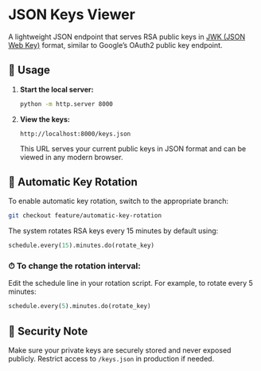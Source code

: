 # JSON Keys Viewer

A lightweight JSON endpoint that serves RSA public keys in [JWK (JSON Web Key)](https://datatracker.ietf.org/doc/html/rfc7517) format, similar to Google’s OAuth2 public key endpoint.

## 🚀 Usage

1. **Start the local server:**

   ```bash
   python -m http.server 8000
   ```

2. **View the keys:**

   ```
   http://localhost:8000/keys.json
   ```

   This URL serves your current public keys in JSON format and can be viewed in any modern browser.

## 🔁 Automatic Key Rotation

To enable automatic key rotation, switch to the appropriate branch:

```bash
git checkout feature/automatic-key-rotation
```

The system rotates RSA keys every 15 minutes by default using:

```python
schedule.every(15).minutes.do(rotate_key)
```

### ⏱ To change the rotation interval:

Edit the schedule line in your rotation script. For example, to rotate every 5 minutes:

```python
schedule.every(5).minutes.do(rotate_key)
```

## 🔐 Security Note

Make sure your private keys are securely stored and never exposed publicly. Restrict access to `/keys.json` in production if needed.
